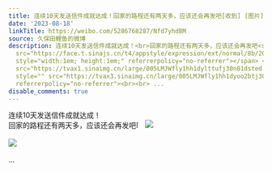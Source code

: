 ```yaml
---
title: 连续10天发送信件成就达成！回家的路程还有两天多，应该还会再发吧[收到] [图片][图片]
date: '2023-08-18'
linkTitle: https://weibo.com/5286768287/Nfd7yhdBM
source: 久保田鲤鱼的微博
description: 连续10天发送信件成就达成！<br>回家的路程还有两天多，应该还会再发吧<span class="url-icon"><img alt="[收到]"
  src="https://face.t.sinajs.cn/t4/appstyle/expression/ext/normal/8b/2022_get_org.png"
  style="width:1em; height:1em;" referrerpolicy="no-referrer"></span> <img style=""
  src="https://tvax1.sinaimg.cn/large/005LMJWfly1hh1dylttufj30n01dsted.jpg" referrerpolicy="no-referrer"><br><br><img
  style="" src="https://tvax3.sinaimg.cn/large/005LMJWfly1hh1dyoo2btj30n01dsdln.jpg"
  referrerpolicy="no-referrer"><br><br> ...
disable_comments: true
---
```

连续10天发送信件成就达成！<br>回家的路程还有两天多，应该还会再发吧<span class="url-icon"><img alt="[收到]" src="https://face.t.sinajs.cn/t4/appstyle/expression/ext/normal/8b/2022_get_org.png" style="width:1em; height:1em;" referrerpolicy="no-referrer"></span> <img style="" src="https://tvax1.sinaimg.cn/large/005LMJWfly1hh1dylttufj30n01dsted.jpg" referrerpolicy="no-referrer"><br><br><img style="" src="https://tvax3.sinaimg.cn/large/005LMJWfly1hh1dyoo2btj30n01dsdln.jpg" referrerpolicy="no-referrer"><br><br> ...